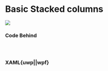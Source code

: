 # Basic Stacked columns

![](https://raw.githubusercontent.com/Live-Charts/WebSiteDocs/master/v1/Resources/basic-stackedbar.jpg)

<pulled></pulled>

### Code Behind

```{wpf,!https://raw.githubusercontent.com/beto-rodriguez/Live-Charts/master/Examples/Wpf/CartesianChart/Basic%20Stacked%20Bar/BasicStackedColumnExample.xaml.cs}

```
```{uwp,!https://raw.githubusercontent.com/beto-rodriguez/Live-Charts/master/Examples/Uwp/CartesianChart/Basic%20Stacked%20Bar/BasicStackedColumnExample.xaml.cs}

```
```{wf,!https://raw.githubusercontent.com/beto-rodriguez/Live-Charts/master/Examples/WinForms/Cartesian/Basic%20Stacked%20Bar/BasicStackedColumnExample.cs}

```

### XAML{uwp||wpf}

```{wpf,!https://raw.githubusercontent.com/beto-rodriguez/Live-Charts/master/Examples/Wpf/CartesianChart/Basic%20Stacked%20Bar/BasicStackedColumnExample.xaml}

```
```{uwp,!https://raw.githubusercontent.com/beto-rodriguez/Live-Charts/master/Examples/Uwp/CartesianChart/Basic%20Stacked%20Bar/BasicStackedColumnExample.xaml}

```